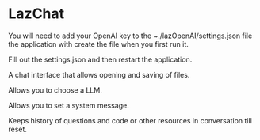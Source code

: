 # LazChat

You will need to add your OpenAI key to the ~./lazOpenAI/settings.json file the application with create the file when you first run it.

Fill out the settings.json and then restart the application.

A chat interface that allows opening and saving of files.

Allows you to choose a LLM.

Allows you to set a system message.

Keeps history of questions and code or other resources in conversation till reset.
